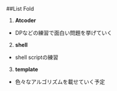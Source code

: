 ##List Fold
1. **Atcoder**
 - DPなどの練習で面白い問題を挙げていく

2. **shell**
 - shell scriptの練習

3. **template**
 - 色々なアルゴリズムを載せていく予定
